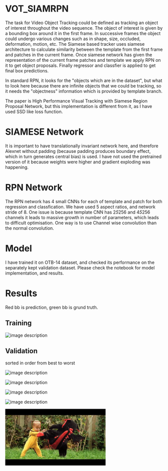 # VOT_SIAMRPN
The task for Video Object Tracking could be defined as tracking an object of interest throughout the video sequence. The object of interest is given by a bounding box around it in the first frame. In successive frames the object could undergo various changes such as in shape, size, occluded, deformation, motion, etc. The Siamese based tracker uses siamese architecture to calculate similarity between the template from the first frame and patches in the current frame. Once siamese network has given the representation of the current frame patches and template we apply RPN on it to get object proposals. Finally regressor and classfier is applied to get final box predictions. 


In standard RPN, it looks for the "objects which are in the dataset", but what to look here because there are infinite objects 
that we could be tracking, so it needs the "objectness" information which is provided by template branch.

The paper is High Performance Visual Tracking with Siamese Region Proposal Network, but this implementation is different from it, as I have used SSD like loss function.


# SIAMESE Network
It is important to have translationally invariant network here, and therefore Alexnet without padding (because padding produces boundary effect, which in turn generates central bias) is used. I have not used the pretrained version of it because weights were higher and gradient exploding was happening. 

# RPN Network
The RPN network has 4 small CNNs for each of template and patch for both regression and classfication. We have used 5 aspect ratios, and network stride of 8.
One issue is because template CNN has 2*5*256 and 4*5*256 channels it leads to massive growth in number of parameters, which leads to difficult optimisation. One way is to use Channel wise convolution than the normal convolution.

# Model
I have trained it on OTB-14 dataset, and checked its performance on the separately kept validation dataset.
Please check the notebook for model implementation, and results. 

# Results
Red bb is prediction, green bb is grund truth.

## Training
![image description](Videos/training/Woman.gif)

## Validation
sorted in order from best to worst

![image description](Videos/validation/David2.gif)

![image description](Videos/validation/Coke.gif)

![image description](Videos/validation/FaceOcc1.gif)

![image description](Videos/validation/Surfer.gif)

![image description](Videos/validation/DragonBaby.gif)
